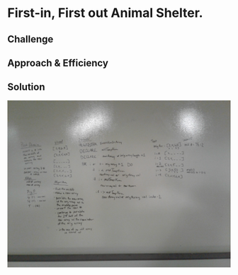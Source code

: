 # First-in, First out Animal Shelter.
<!-- Short summary or background information -->

## Challenge
<!-- Description of the challenge -->

## Approach & Efficiency
<!-- What approach did you take? Why? What is the Big O space/time for this approach? -->

## Solution
![whiteboard](../../../assets/CodeChall1Image.jpg)

